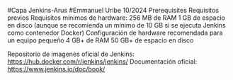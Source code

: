 #Capa Jenkins-Arus
#Emmanuel Uribe 10/2024
Prerequisites
Requisitos previos
Requisitos mínimos de hardware:
256 MB de RAM
1 GB de espacio en disco (aunque se recomienda un mínimo de 10 GB si se ejecuta Jenkins como contenedor Docker)
Configuración de hardware recomendada para un equipo pequeño
4 GB+ de RAM
50 GB+ de espacio en disco

Repositorio de imagenes oficial de Jenkins: https://hub.docker.com/r/jenkins/jenkins/
Documentación oficial: https://www.jenkins.io/doc/book/